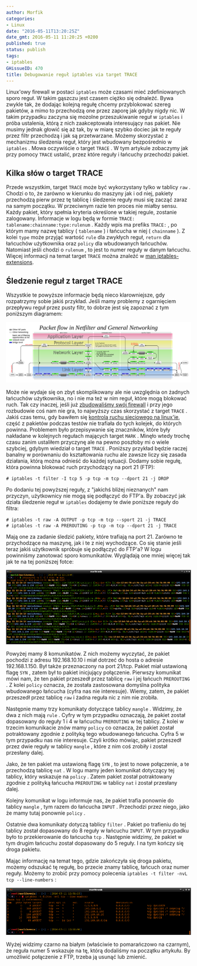```yaml
---
author: Morfik
categories:
- Linux
date: "2016-05-11T13:20:25Z"
date_gmt: 2016-05-11 11:20:25 +0200
published: true
status: publish
tags:
- iptables
GHissueID: 470
title: Debugowanie reguł iptables via target TRACE
---
```


Linux'owy firewall w postaci `iptables` może czasami mieć zdefiniowanych sporo reguł. W takim
gąszczu jest czasem ciężko się odnaleźć. Bywa zwykle tak, że dodając kolejną regułę chcemy
przyblokować szereg pakietów, a mimo to przechodzą one przez zaporę jak gdyby nigdy nic. W takim
przypadku zaczyna się mozolne przeszukiwanie reguł w `iptables` i próba ustalenia, którą z nich
zaakceptowała interesujący nas pakiet. Nie musimy jednak głowić się aż tak, by w miarę szybko dociec
jak te reguły przez filtr przechodzą i jak są przetwarzane. Możemy skorzystać z mechanizmu śledzenia
reguł, który jest wbudowany bezpośrednio w `iptables` . Mowa oczywiście o target `TRACE` . W tym
artykule zobaczymy jak przy pomocy `TRACE` ustalić, przez które reguły i łańcuchy przechodzi pakiet.

<!--more-->
## Kilka słów o target TRACE

Przede wszystkim, target `TRACE` może być wykorzystany tylko w tablicy `raw` . Chodzi o to, że
zarówno w kierunku do maszyny jak i od niej, pakiety przechodzą pierw przez tę tablicę i śledzenie
reguły musi się zacząć zaraz na samym początku. W przeciwnym razie ten proces nie miałby sensu.
Każdy pakiet, który spełnia kryteria określone w takiej regule, zostanie zalogowany. Informacje w
logu będą w formie `TRACE: tablename:chainname:type:rulenum` . Każdy wpis ma prefiks `TRACE:` , po
którym mamy nazwę tablicy ( `tablename` ) i łańcucha w niej ( `chainname` ). Z kolei `type` może
przyjąć wartość `rule` dla zwykłych reguł, `return` dla łańcuchów użytkownika oraz `policy` dla
wbudowanych łańcuchów. Natomiast jeśli chodzi o `rulenum` , to jest to numer reguły w danym
łańcuchu. Więcej informacji na temat target `TRACE` można znaleźć w [man
iptables-extensions](http://manpages.ubuntu.com/manpages/xenial/en/man8/iptables-extensions.8.html).

## Śledzenie reguł z target TRACE

Wszystkie te powyższe informacje będą nieco klarowniejsze, gdy rozpatrzymy sobie jakiś przykład.
Jeśli mamy problemy z ogarnięciem przepływu reguł przez pusty filtr, to dobrze jest się zapoznać z
tym poniższym diagramem:

![](/img/2016/05/1.iptables-przeplyw-pakietow-netfilter.png#huge)

Może nie wydaje się on zbyt skomplikowany ale nie uwzględnia on żadnych łańcuchów użytkownika, no i
nie ma też w nim reguł, które mogą blokować ruch. Tak czy inaczej, jeśli już [zbudowaliśmy swój
firewall](/post/firewall-na-linuxowe-maszyny-klienckie/) i przy jego rozbudowie coś
nam nie gra, to najwyższy czas skorzystać z target `TRACE` . Jakiś czas temu, gdy bawiłem się
[kontrolą ruchu sieciowego na
linux'ie](/post/ksztaltowanie-ruchu-sieciowego-traffic-control/), część z pakietów
podczas testów nie trafiała do tych kolejek, do których powinna. Problemem było przepisywanie się
znaczników, które były nakładane w kolejnych regułach mających target `MARK` . Minęło wtedy trochę
czasu zanim ustaliłem przyczynę ale na pewno poszłoby mi o wiele szybciej, gdybym wiedział o target
`TRACE` . Poniższy przykład będzie raczej banalny w porównaniu do kształtowania ruchu ale zawsze
liczy się zasada działania, którą można odnieść do każdej sytuacji. Dodamy sobie regułę, która
powinna blokować ruch przychodzący na port 21 (FTP):

    # iptables -t filter -I tcp 5 -p tcp -m tcp --dport 21 -j DROP

Po dodaniu tej powyższej reguły, z "jakichś bliżej nieznanych" nam przyczyn, użytkownicy nie mogą
się podłączyć do FTP'a. By zobaczyć jak działa śledzenie reguł w `iptables` dodajemy te dwie
poniższe reguły do filtra:

    # iptables -t raw -A OUTPUT -p tcp -m tcp --sport 21 -j TRACE
    # iptables -t raw -A PREROUTING -p tcp -m tcp --dport 21 -j TRACE

Mają one za zadanie śledzić pakiety, które trafiają na port 21. Zarówno te przychodzące na maszynę,
jak i te z niej wychodzące. Co się stanie jeśli teraz jakiś użytkownik spróbuje się podłączyć do
FTP'a? W logu powinniśmy zanotować sporo komunikatów. Wyglądają one mniej więcej tak jak te na tej
poniższej fotce:

![](/img/2016/05/2.target-trace-iptables-log-pakiet.png#huge)

Powyżej mamy 8 komunikatów. Z nich możemy wyczytać, że pakiet pochodzi z adresu 192.168.10.10 i miał
dotrzeć do hosta o adresie 192.168.1.150. Był także przeznaczony na port 21/tcp. Pakiet miał
ustawioną flagę `SYN` , zatem był to pakiet inicjujący połączenie. Pierwszy komunikat mówi nam, że
ten pakiet przeszedł przez tablicę `raw` i jej łańcuch `PREROUTING` . Z kolei `policy` oznacza, że
została zastosowana domyślna polityka wbudowanego łańcucha (cyfra nas nie interesuje). Wiemy, zatem,
że pakiet przeszedł przez tablicę `raw` i żadna reguła nic z nim nie zrobiła.

Następnie mamy trzy komunikaty dotyczące tablicy `mangle` . Widzimy, że dwa z nich mają `rule` .
Cyfry w tym przypadku oznaczają, że pakiet został dopasowany do reguły 1 i 4 w łańcuchu `PREROUTING`
w tej tablicy. Z kolei w trzecim komunikacie znów mamy `policy` co oznacza, że pakiet został
potraktowany zgodnie z polityką tego wbudowanego łańcucha. Cyfra 5 w tym przypadku nas nie
interesuje. Czyli krótko mówiąc, pakiet przeszedł przez dwie reguły w tablicy `mangle` , które z nim
coś zrobiły i został przesłany dalej.

Jako, że ten pakiet ma ustawioną flagę `SYN` , to jest to nowe połączenie, a te przechodzą tablicę
`nat` . W logu mamy jeden komunikat dotyczący tej tablicy, który wskazuje na `policy` . Zatem pakiet
został potraktowany zgodnie z polityką łańcucha `PREROUTING` w tablicy `nat` i został przesłany
dalej.

Kolejny komunikat w logu informuje nas, że pakiet trafia ponownie do tablicy `mangle` , tym razem do
łańcucha `INPUT` . Przechodzi przez niego, jako że mamy tutaj ponownie `policy` .

Ostatnie dwa komunikaty dotyczą tablicy `filter` . Pakiet po trafieniu do tej tablicy został
dopasowany do 8 reguły w łańcuchu `INPUT`. W tym przypadku było to przekierowanie do łańcucha
`tcp` . Następnie widzimy, że pakiet w tym drugim łańcuchu został dopasowany do 5 reguły. I na tym
kończy się droga pakietu.

Mając informację na temat tego, gdzie zakończyła się droga pakietu, możemy odszukać tę regułę, bo
przecie znamy tablicę, łańcuch oraz numer reguły. Możemy to zrobić przy pomocy polecenia `iptables
-t filter -nvL tcp --line-numbers` :

![](/img/2016/05/3.target-trace-iptables-regula.png#huge)

Wyżej widzimy czarno na białym (właściwie to pomarańczowo na czarnym), że reguła numer 5 wskazuje na
tę, którą dodaliśmy na początku artykułu. By umożliwić połączenie z FTP, trzeba ją usunąć lub
zmienić.

